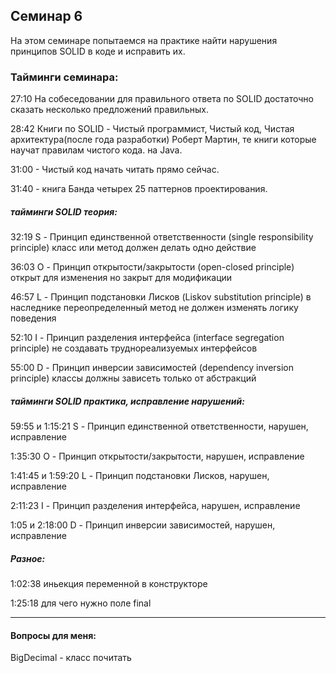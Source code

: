 ## Семинар 6 

На этом семинаре попытаемся на практике найти нарушения принципов SOLID в коде и исправить их.

### Тайминги семинара:

27:10 На собеседовании для правильного ответа по SOLID достаточно сказать несколько предложений правильных.

28:42 Книги по SOLID - Чистый программист, Чистый код, Чистая архитектура(после года разработки) Роберт Мартин, те книги которые научат правилам чистого кода. на Java.

31:00 - Чистый код начать читать прямо сейчас.

31:40 - книга Банда четырех 25 паттернов проектирования.

##### тайминги SOLID теория:

32:19 S - Принцип единственной ответственности (single responsibility principle) класс или метод должен делать одно действие

36:03 O - Принцип открытости/закрытости (open-closed principle) открыт для изменения но закрыт для модификации

46:57 L - Принцип подстановки Лисков (Liskov substitution principle) в наследнике переопределенный метод не должен изменять логику поведения

52:10 I - Принцип разделения интерфейса (interface segregation principle) не создавать труднореализуемых интерфейсов

55:00 D - Принцип инверсии зависимостей (dependency inversion principle) классы должны зависеть только от абстракций

##### тайминги SOLID практика, исправление нарушений:

59:55 и 1:15:21    S - Принцип единственной ответственности, нарушен, исправление

1:35:30            O - Принцип открытости/закрытости, нарушен, исправление

1:41:45 и 1:59:20  L - Принцип подстановки Лисков, нарушен, исправление

2:11:23            I - Принцип разделения интерфейса, нарушен, исправление

1:05 и 2:18:00 D - Принцип инверсии зависимостей, нарушен, исправление


##### Разное:

1:02:38 иньекция переменной в конструкторе

1:25:18 для чего нужно поле final

---
#### Вопросы для меня:

BigDecimal - класс почитать